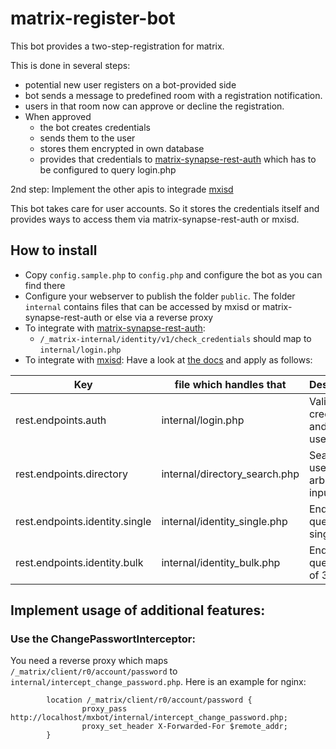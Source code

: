 # matrix-register-bot

This bot provides a two-step-registration for matrix.

This is done in several steps:
- potential new user registers on a bot-provided side
- bot sends a message to predefined room with a registration notification.
- users in that room now can approve or decline the registration.
- When approved
  - the bot creates credentials
  - sends them to the user
  - stores them encrypted in own database
  - provides that credentials to [matrix-synapse-rest-auth](https://github.com/kamax-io/matrix-synapse-rest-auth#integrate) which has to be configured to query login.php

2nd step: Implement the other apis to integrade [mxisd](https://github.com/kamax-io/mxisd/blob/master/docs/backends/rest.md)

This bot takes care for user accounts. So it stores the credentials itself and provides ways to access them via matrix-synapse-rest-auth or mxisd.
## How to install

- Copy `config.sample.php` to `config.php` and configure the bot as you can find there
- Configure your webserver to publish the folder `public`.
  The folder `internal` contains files that can be accessed by mxisd or matrix-synapse-rest-auth or else via a reverse proxy
- To integrate with [matrix-synapse-rest-auth](https://github.com/kamax-io/matrix-synapse-rest-auth):
  - `/_matrix-internal/identity/v1/check_credentials` should map to `internal/login.php`
- To integrate with [mxisd](https://github.com/kamax-io/mxisd): Have a look at [the docs](https://github.com/kamax-io/mxisd/blob/master/docs/backends/rest.md) and apply as follows:


| Key                            | file which handles that       | Description                                          |
|--------------------------------|-------------------------------|------------------------------------------------------|
| rest.endpoints.auth            | internal/login.php            | Validate credentials and get user profile            |
| rest.endpoints.directory       | internal/directory_search.php | Search for users by arbitrary input                  |
| rest.endpoints.identity.single | internal/identity_single.php  | Endpoint to query a single 3PID                      |
| rest.endpoints.identity.bulk   | internal/identity_bulk.php    | Endpoint to query a list of 3PID                     |


## Implement usage of additional features:
### Use the ChangePasswortInterceptor:

You need a reverse proxy which maps `/_matrix/client/r0/account/password` to `internal/intercept_change_password.php`.
Here is an example for nginx:

```
        location /_matrix/client/r0/account/password {
                proxy_pass http://localhost/mxbot/internal/intercept_change_password.php;
                proxy_set_header X-Forwarded-For $remote_addr;
        }
```